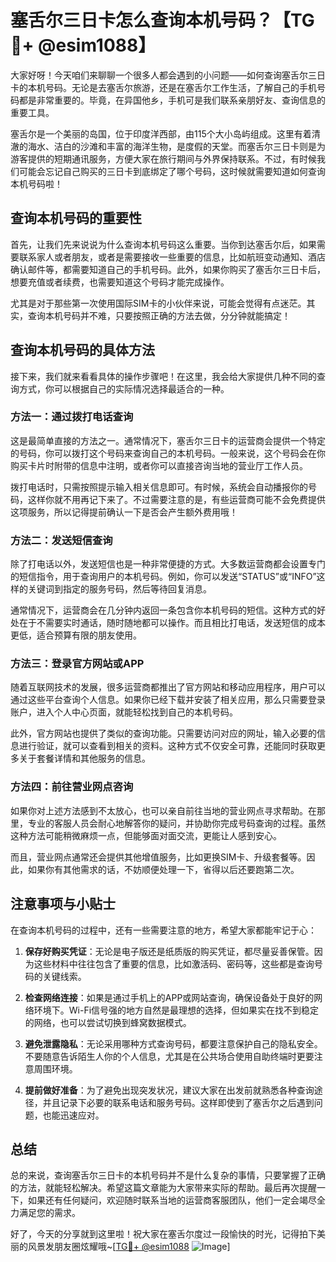 # 塞舌尔三日卡怎么查询本机号码？【TG💪+ @esim1088】

大家好呀！今天咱们来聊聊一个很多人都会遇到的小问题——如何查询塞舌尔三日卡的本机号码。无论是去塞舌尔旅游，还是在塞舌尔工作生活，了解自己的手机号码都是非常重要的。毕竟，在异国他乡，手机可是我们联系亲朋好友、查询信息的重要工具。

塞舌尔是一个美丽的岛国，位于印度洋西部，由115个大小岛屿组成。这里有着清澈的海水、洁白的沙滩和丰富的海洋生物，是度假的天堂。而塞舌尔三日卡则是为游客提供的短期通讯服务，方便大家在旅行期间与外界保持联系。不过，有时候我们可能会忘记自己购买的三日卡到底绑定了哪个号码，这时候就需要知道如何查询本机号码啦！

## 查询本机号码的重要性

首先，让我们先来说说为什么查询本机号码这么重要。当你到达塞舌尔后，如果需要联系家人或者朋友，或者是需要接收一些重要的信息，比如航班变动通知、酒店确认邮件等，都需要知道自己的手机号码。此外，如果你购买了塞舌尔三日卡后，想要充值或者续费，也需要知道这个号码才能完成操作。

尤其是对于那些第一次使用国际SIM卡的小伙伴来说，可能会觉得有点迷茫。其实，查询本机号码并不难，只要按照正确的方法去做，分分钟就能搞定！

## 查询本机号码的具体方法

接下来，我们就来看看具体的操作步骤吧！在这里，我会给大家提供几种不同的查询方式，你可以根据自己的实际情况选择最适合的一种。

### 方法一：通过拨打电话查询

这是最简单直接的方法之一。通常情况下，塞舌尔三日卡的运营商会提供一个特定的号码，你可以拨打这个号码来查询自己的本机号码。一般来说，这个号码会在你购买卡片时附带的信息中注明，或者你可以直接咨询当地的营业厅工作人员。

拨打电话时，只需按照提示输入相关信息即可。有时候，系统会自动播报你的号码，这样你就不用再记下来了。不过需要注意的是，有些运营商可能不会免费提供这项服务，所以记得提前确认一下是否会产生额外费用哦！

### 方法二：发送短信查询

除了打电话以外，发送短信也是一种非常便捷的方式。大多数运营商都会设置专门的短信指令，用于查询用户的本机号码。例如，你可以发送“STATUS”或“INFO”这样的关键词到指定的服务号码，然后等待回复消息。

通常情况下，运营商会在几分钟内返回一条包含你本机号码的短信。这种方式的好处在于不需要实时通话，随时随地都可以操作。而且相比打电话，发送短信的成本更低，适合预算有限的朋友使用。

### 方法三：登录官方网站或APP

随着互联网技术的发展，很多运营商都推出了官方网站和移动应用程序，用户可以通过这些平台查询个人信息。如果你已经下载并安装了相关应用，那么只需要登录账户，进入个人中心页面，就能轻松找到自己的本机号码。

此外，官方网站也提供了类似的查询功能。只需要访问对应的网址，输入必要的信息进行验证，就可以查看到相关的资料。这种方式不仅安全可靠，还能同时获取更多关于套餐详情和其他服务的信息。

### 方法四：前往营业网点咨询

如果你对上述方法感到不太放心，也可以亲自前往当地的营业网点寻求帮助。在那里，专业的客服人员会耐心地解答你的疑问，并协助你完成号码查询的过程。虽然这种方法可能稍微麻烦一点，但能够面对面交流，更能让人感到安心。

而且，营业网点通常还会提供其他增值服务，比如更换SIM卡、升级套餐等。因此，如果你有其他需求的话，不妨顺便处理一下，省得以后还要跑第二次。

## 注意事项与小贴士

在查询本机号码的过程中，还有一些需要注意的地方，希望大家都能牢记于心：

1. **保存好购买凭证**：无论是电子版还是纸质版的购买凭证，都尽量妥善保管。因为这些材料中往往包含了重要的信息，比如激活码、密码等，这些都是查询号码的关键线索。
   
2. **检查网络连接**：如果是通过手机上的APP或网站查询，确保设备处于良好的网络环境下。Wi-Fi信号强的地方自然是最理想的选择，但如果实在找不到稳定的网络，也可以尝试切换到蜂窝数据模式。

3. **避免泄露隐私**：无论采用哪种方式查询号码，都要注意保护自己的隐私安全。不要随意告诉陌生人你的个人信息，尤其是在公共场合使用自助终端时更要注意周围环境。

4. **提前做好准备**：为了避免出现突发状况，建议大家在出发前就熟悉各种查询途径，并且记录下必要的联系电话和服务号码。这样即使到了塞舌尔之后遇到问题，也能迅速应对。

## 总结

总的来说，查询塞舌尔三日卡的本机号码并不是什么复杂的事情，只要掌握了正确的方法，就能轻松解决。希望这篇文章能为大家带来实际的帮助。最后再次提醒一下，如果还有任何疑问，欢迎随时联系当地的运营商客服团队，他们一定会竭尽全力满足您的需求。

好了，今天的分享就到这里啦！祝大家在塞舌尔度过一段愉快的时光，记得拍下美丽的风景发朋友圈炫耀哦~[[TG💪+ @esim1088](https://t.me/s/esim1088) ![Image](https://i.postimg.cc/4NQfJmqS/Snipaste-2025-05-13-00-14-12.png)]